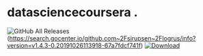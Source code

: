 # datasciencecoursera .     
![GitHub All Releases](https://img.shields.io/github/downloads/MitaliBo/datasciencecoursera/total?style=flat-square)(https://search.gocenter.io/github.com~2Fsirupsen~2Flogrus/info?version=v1.4.3-0.20191026113918-67a7fdcf741f)
[ ![Download](https://api.bintray.com/packages/cliutils/CLI11/CLI11%3Acliutils/images/download.svg) ](https://bintray.com/cliutils/CLI11/CLI11%3Acliutils/_latestVersion)
